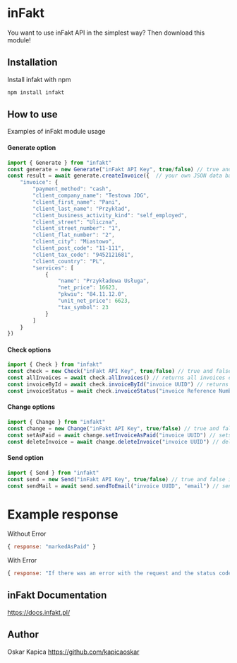 # inFakt

You want to use inFakt API in the simplest way? Then download this module!


## Installation

Install infakt with npm

```bash
npm install infakt
```

## How to use

Examples of inFakt module usage

#### Generate option

```js
import { Generate } from "infakt"
const generate = new Generate("inFakt API Key", true/false) // true and false is sandbox option
const result = await generate.createInvoice({  // your own JSON data based on your preferences if you want more examples go to inFakt API Docs and see on your own what you can add here
    "invoice": {
        "payment_method": "cash",
        "client_company_name": "Testowa JDG",
        "client_first_name": "Pani",
        "client_last_name": "Przykład",
        "client_business_activity_kind": "self_employed",
        "client_street": "Uliczna",
        "client_street_number": "1",
        "client_flat_number": "2",
        "client_city": "Miastowo",
        "client_post_code": "11-111",
        "client_tax_code": "9452121681",
        "client_country": "PL",
        "services": [
            {
                "name": "Przykładowa Usługa",
                "net_price": 16623,
                "pkwiu": "84.11.12.0",
                "unit_net_price": 6623,
                "tax_symbol": 23
            }
        ]
    }
})
```



#### Check options

```js
import { Check } from "infakt"
const check = new Check("inFakt API Key", true/false) // true and false is sandbox option
const allInvoices = await check.allInvoices() // returns all invoices created on your API key
const invoiceById = await check.invoiceById("invoice UUID") // returns invoice data based on UUID of invoice
const invoiceStatus = await check.invoiceStatus("invoice Reference Number") // return invoice status of creation
```



#### Change options

```js
import { Change } from "infakt"
const change = new Change("inFakt API Key", true/false) // true and false is sandbox option
const setAsPaid = await change.setInvoiceAsPaid("invoice UUID") // sets invoice as paid
const deleteInvoice = await change.deleteInvoice("invoice UUID") // deletes invoice from inFakt
```



#### Send option

```js
import { Send } from "infakt"
const send = new Send("inFakt API Key", true/false) // true and false is sandbox option
const sendMail = await send.sendToEmail("invoice UUID", "email") // sends email with invoice as PDF to mail
```


# Example response
Without Error
```js
{ response: "markedAsPaid" }
```
With Error
```js
{ response: "If there was an error with the request and the status code is 401, it is most likely due to an incorrect apiKey or you have not set the sandbox value in the class definition. If the status code is 404, it means that the invoiceUUID is incorrect. If an error code of 422 appears, it indicates that function params may be bad!" , error : "Here is status code from Axios" }
```


## inFakt Documentation
https://docs.infakt.pl/


## Author
Oskar Kapica https://github.com/kapicaoskar
